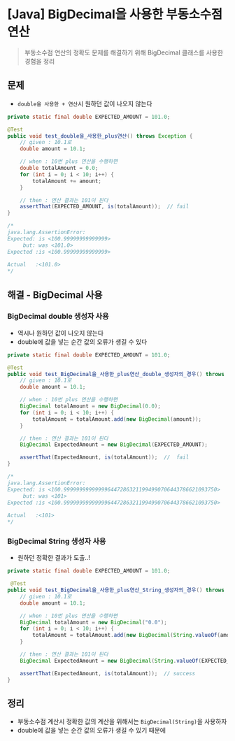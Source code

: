 # [Java] BigDecimal을 사용한 부동소수점 연산
> 부동소수점 연산의 정확도 문제를 해결하기 위해 BigDecimal 클래스를 사용한 경험을 정리

## 문제
* `double을 사용한 + 연산`시 원하던 값이 나오지 않는다
```java
private static final double EXPECTED_AMOUNT = 101.0;

@Test
public void test_double을_사용한_plus연산() throws Exception {
    // given : 10.1로
    double amount = 10.1;

    // when : 10번 plus 연산을 수행하면
    double totalAmount = 0.0;
    for (int i = 0; i < 10; i++) {
        totalAmount += amount;
    }

    // then : 연산 결과는 101이 된다
    assertThat(EXPECTED_AMOUNT, is(totalAmount));  // fail
}

/*
java.lang.AssertionError: 
Expected: is <100.99999999999999>
     but: was <101.0>
Expected :is <100.99999999999999>
     
Actual   :<101.0>
*/
```

## 해결 - BigDecimal 사용

### BigDecimal double 생성자 사용
* 역시나 원하던 값이 나오지 않는다
* double에 값을 넣는 순간 값의 오류가 생길 수 있다 
```java
private static final double EXPECTED_AMOUNT = 101.0;

@Test
public void test_BigDecimal을_사용한_plus연산_double_생성자의_경우() throws Exception {
    // given : 10.1로
    double amount = 10.1;

    // when : 10번 plus 연산을 수행하면
    BigDecimal totalAmount = new BigDecimal(0.0);
    for (int i = 0; i < 10; i++) {
        totalAmount = totalAmount.add(new BigDecimal(amount));
    }

    // then : 연산 결과는 101이 된다
    BigDecimal ExpectedAmount = new BigDecimal(EXPECTED_AMOUNT);

    assertThat(ExpectedAmount, is(totalAmount));  //  fail
}

/*
java.lang.AssertionError: 
Expected: is <100.9999999999999964472863211994990706443786621093750>
     but: was <101>
Expected :is <100.9999999999999964472863211994990706443786621093750>
     
Actual   :<101>
*/
```


### BigDecimal String 생성자 사용
* 원하던 정확한 결과가 도출..!
```java
private static final double EXPECTED_AMOUNT = 101.0;

 @Test
public void test_BigDecimal을_사용한_plus연산_String_생성자의_경우() throws Exception {
    // given : 10.1로
    double amount = 10.1;

    // when : 10번 plus 연산을 수행하면
    BigDecimal totalAmount = new BigDecimal("0.0");
    for (int i = 0; i < 10; i++) {
        totalAmount = totalAmount.add(new BigDecimal(String.valueOf(amount)));
    }

    // then : 연산 결과는 101이 된다
    BigDecimal ExpectedAmount = new BigDecimal(String.valueOf(EXPECTED_AMOUNT));

    assertThat(ExpectedAmount, is(totalAmount));  // success
}
```


## 정리
* 부동소수점 계산시  정확한 값의 계산을 위해서는 `BigDecimal(String)`을 사용하자
* double에 값을 넣는 순간 값의 오류가 생길 수 있기 때문에


